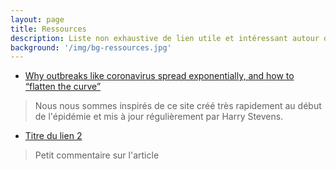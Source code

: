 ```yaml
---
layout: page
title: Ressources
description: Liste non exhaustive de lien utile et intéressant autour de l'épidémie actuelle de COVID-19
background: '/img/bg-ressources.jpg'
---
```


- [ Why outbreaks like coronavirus spread exponentially, and how to “flatten the curve” ](https://www.washingtonpost.com/graphics/2020/world/corona-simulator/)
> Nous nous sommes inspirés de ce site créé très rapidement au début de l'épidémie et mis à jour régulièrement par Harry Stevens.

- [Titre du lien 2](https://www.example.com)
> Petit commentaire sur l'article
